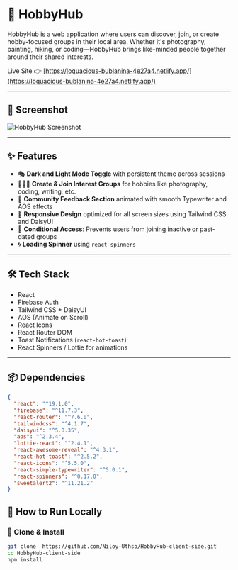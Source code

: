  # 🎯 HobbyHub
HobbyHub is a web application where users can discover, join, or create hobby-focused groups in their local area. Whether it's photography, painting, hiking, or coding—HobbyHub brings like-minded people together around their shared interests.

Live Site 👉 [https://loquacious-bublanina-4e27a4.netlify.app/](https://loquacious-bublanina-4e27a4.netlify.app/)

---

## 📸 Screenshot

![HobbyHub Screenshot](https://i.ibb.co/Kj2t9pXJ/Screenshot-2025-06-25-174402.png)

---

## ✨ Features


- 🎭 **Dark and Light Mode Toggle** with persistent theme across sessions
- 🧑‍🤝‍🧑 **Create & Join Interest Groups** for hobbies like photography, coding, writing, etc.
- 💬 **Community Feedback Section** animated with smooth Typewriter and AOS effects
- 🚀 **Responsive Design** optimized for all screen sizes using Tailwind CSS and DaisyUI
- 🔐 **Conditional Access**: Prevents users from joining inactive or past-dated groups
- 🌀 **Loading Spinner** using `react-spinners`

---

## 🛠️ Tech Stack

- React
- Firebase Auth
- Tailwind CSS + DaisyUI
- AOS (Animate on Scroll)
- React Icons
- React Router DOM
- Toast Notifications (`react-hot-toast`)
- React Spinners / Lottie for animations

---

## 📦 Dependencies

```json
{
  "react": "^19.1.0",
  "firebase": "^11.7.3",
  "react-router": "^7.6.0",
  "tailwindcss": "^4.1.7",
  "daisyui": "^5.0.35",
  "aos": "^2.3.4",
  "lottie-react": "^2.4.1",
  "react-awesome-reveal": "^4.3.1",
  "react-hot-toast": "^2.5.2",
  "react-icons": "^5.5.0",
  "react-simple-typewriter": "^5.0.1",
  "react-spinners": "^0.17.0",
  "sweetalert2": "^11.21.2"
}
```
## 🔧 How to Run Locally

### 🔽 Clone & Install
```bash
git clone  https://github.com/Niloy-Uthso/HobbyHub-client-side.git
cd HobbyHub-client-side
npm install




